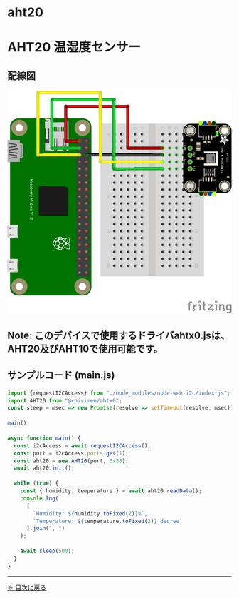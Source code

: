 # aht20
# AHT20 温湿度センサー

## 配線図

![配線図](./schematic.png "schematic")

## Note: このデバイスで使用するドライバahtx0.jsは、AHT20及びAHT10で使用可能です。

## サンプルコード (main.js)

```javascript
import {requestI2CAccess} from "./node_modules/node-web-i2c/index.js";
import AHT20 from "@chirimen/ahtx0";
const sleep = msec => new Promise(resolve => setTimeout(resolve, msec));

main();

async function main() {
  const i2cAccess = await requestI2CAccess();
  const port = i2cAccess.ports.get(1);
  const aht20 = new AHT20(port, 0x38);
  await aht20.init();

  while (true) {
    const { humidity, temperature } = await aht20.readData();
    console.log(
      [
        `Humidity: ${humidity.toFixed(2)}%`,
        `Temperature: ${temperature.toFixed(2)} degree`
      ].join(", ")
    );

    await sleep(500);
  }
}
```


---
[← 目次に戻る](../index.md)
